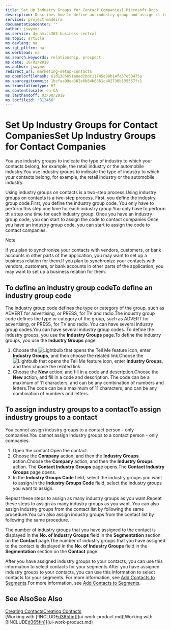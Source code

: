 ```yaml
---
title: Set Up Industry Groups for Contact Companies| Microsoft Docs
description: Describes how to define an industry group and assign it to a contact company, for example, the retail industry or the automobile industry.
services: project-madeira
documentationcenter: ''
author: jswymer
ms.service: dynamics365-business-central
ms.topic: article
ms.devlang: na
ms.tgt_pltfrm: na
ms.workload: na
ms.search.keywords: relationship, prospect
ms.date: 10/01/2018
ms.author: jswymer
redirect_url: marketing-setup-contacts
ms.openlocfilehash: 61d1385691a0ed2bdc11745e98b14fa57e50475a
ms.sourcegitcommit: 1bcfaa99ea302e6b84b8361ca02730b135557fc1
ms.translationtype: HT
ms.contentlocale: en-CA
ms.lasthandoff: 03/08/2019
ms.locfileid: "812456"
---
```

# <a name="set-up-industry-groups-for-contact-companies"></a><span data-ttu-id="c4302-103">Set Up Industry Groups for Contact Companies</span><span class="sxs-lookup"><span data-stu-id="c4302-103">Set Up Industry Groups for Contact Companies</span></span>
<span data-ttu-id="c4302-104">You use industry groups to indicate the type of industry to which your contacts belong, for example, the retail industry or the automobile industry.</span><span class="sxs-lookup"><span data-stu-id="c4302-104">You use industry groups to indicate the type of industry to which your contacts belong, for example, the retail industry or the automobile industry.</span></span>

<span data-ttu-id="c4302-105">Using industry groups on contacts is a two-step process.</span><span class="sxs-lookup"><span data-stu-id="c4302-105">Using industry groups on contacts is a two-step process.</span></span> <span data-ttu-id="c4302-106">First, you define the industry group code.</span><span class="sxs-lookup"><span data-stu-id="c4302-106">First, you define the industry group code.</span></span> <span data-ttu-id="c4302-107">You only have to perform this step one time for each industry group.</span><span class="sxs-lookup"><span data-stu-id="c4302-107">You only have to perform this step one time for each industry group.</span></span> <span data-ttu-id="c4302-108">Once you have an industry group code, you can start to assign the code to contact companies.</span><span class="sxs-lookup"><span data-stu-id="c4302-108">Once you have an industry group code, you can start to assign the code to contact companies.</span></span>

> [!NOTE]  
>   <span data-ttu-id="c4302-109">If you plan to synchronize your contacts with vendors, customers, or bank accounts in other parts of the application, you may want to set up a business relation for them.</span><span class="sxs-lookup"><span data-stu-id="c4302-109">If you plan to synchronize your contacts with vendors, customers, or bank accounts in other parts of the application, you may want to set up a business relation for them.</span></span>

## <a name="to-define-an-industry-group-code"></a><span data-ttu-id="c4302-110">To define an industry group code</span><span class="sxs-lookup"><span data-stu-id="c4302-110">To define an industry group code</span></span>
<span data-ttu-id="c4302-111">The industry group code defines the type or category of the group, such as ADVERT for advertising, or PRESS, for TV and radio.</span><span class="sxs-lookup"><span data-stu-id="c4302-111">The industry group code defines the type or category of the group, such as ADVERT for advertising, or PRESS, for TV and radio.</span></span> <span data-ttu-id="c4302-112">You can have several industry group codes.</span><span class="sxs-lookup"><span data-stu-id="c4302-112">You can have several industry group codes.</span></span> <span data-ttu-id="c4302-113">To define the industry groups, you use the **Industry Groups** page.</span><span class="sxs-lookup"><span data-stu-id="c4302-113">To define the industry groups, you use the **Industry Groups** page.</span></span>

1. <span data-ttu-id="c4302-114">Choose the ![Lightbulb that opens the Tell Me feature](media/ui-search/search_small.png "Tell me what you want to do") icon, enter **Industry Groups**, and then choose the related link.</span><span class="sxs-lookup"><span data-stu-id="c4302-114">Choose the ![Lightbulb that opens the Tell Me feature](media/ui-search/search_small.png "Tell me what you want to do") icon, enter **Industry Groups**, and then choose the related link.</span></span>
2. <span data-ttu-id="c4302-115">Choose the **New** action, and fill in a code and description.</span><span class="sxs-lookup"><span data-stu-id="c4302-115">Choose the **New** action, and fill in a code and description.</span></span> <span data-ttu-id="c4302-116">The code can be a maximum of 11 characters, and can be any combination of numbers and letters.</span><span class="sxs-lookup"><span data-stu-id="c4302-116">The code can be a maximum of 11 characters, and can be any combination of numbers and letters.</span></span>

## <a name="AssignIndustryGroupContact"></a> <span data-ttu-id="c4302-117">To assign industry groups to a contact</span><span class="sxs-lookup"><span data-stu-id="c4302-117">To assign industry groups to a contact</span></span>
<span data-ttu-id="c4302-118">You cannot assign industry groups to a contact person - only companies.</span><span class="sxs-lookup"><span data-stu-id="c4302-118">You cannot assign industry groups to a contact person - only companies.</span></span>

1. <span data-ttu-id="c4302-119">Open the contact.</span><span class="sxs-lookup"><span data-stu-id="c4302-119">Open the contact.</span></span>
2. <span data-ttu-id="c4302-120">Choose the **Company** action, and then the **Industry Groups** action.</span><span class="sxs-lookup"><span data-stu-id="c4302-120">Choose the **Company** action, and then the **Industry Groups** action.</span></span> <span data-ttu-id="c4302-121">The **Contact Industry Groups** page opens.</span><span class="sxs-lookup"><span data-stu-id="c4302-121">The **Contact Industry Groups** page opens.</span></span>
3. <span data-ttu-id="c4302-122">In the **Industry Groups Code** field, select the industry groups you want to assign.</span><span class="sxs-lookup"><span data-stu-id="c4302-122">In the **Industry Groups Code** field, select the industry groups you want to assign.</span></span>

<span data-ttu-id="c4302-123">Repeat these steps to assign as many industry groups as you want.</span><span class="sxs-lookup"><span data-stu-id="c4302-123">Repeat these steps to assign as many industry groups as you want.</span></span> <span data-ttu-id="c4302-124">You can also assign industry groups from the contact list by following the same procedure.</span><span class="sxs-lookup"><span data-stu-id="c4302-124">You can also assign industry groups from the contact list by following the same procedure.</span></span>

<span data-ttu-id="c4302-125">The number of industry groups that you have assigned to the contact is displayed in the **No. of Industry Groups** field in the **Segmentation** section on the **Contact** page.</span><span class="sxs-lookup"><span data-stu-id="c4302-125">The number of industry groups that you have assigned to the contact is displayed in the **No. of Industry Groups** field in the **Segmentation** section on the **Contact** page.</span></span>

<span data-ttu-id="c4302-126">After you have assigned industry groups to your contacts, you can use this information to select contacts for your segments.</span><span class="sxs-lookup"><span data-stu-id="c4302-126">After you have assigned industry groups to your contacts, you can use this information to select contacts for your segments.</span></span> <span data-ttu-id="c4302-127">For more information, see [Add Contacts to Segments](marketing-add-contact-segment.md).</span><span class="sxs-lookup"><span data-stu-id="c4302-127">For more information, see [Add Contacts to Segments](marketing-add-contact-segment.md).</span></span>

## <a name="see-also"></a><span data-ttu-id="c4302-128">See Also</span><span class="sxs-lookup"><span data-stu-id="c4302-128">See Also</span></span>
[<span data-ttu-id="c4302-129">Creating Contacts</span><span class="sxs-lookup"><span data-stu-id="c4302-129">Creating Contacts</span></span>](marketing-create-contact-companies.md)  
<span data-ttu-id="c4302-130">[Working with [!INCLUDE[d365fin](includes/d365fin_md.md)]](ui-work-product.md)</span><span class="sxs-lookup"><span data-stu-id="c4302-130">[Working with [!INCLUDE[d365fin](includes/d365fin_md.md)]](ui-work-product.md)</span></span>
